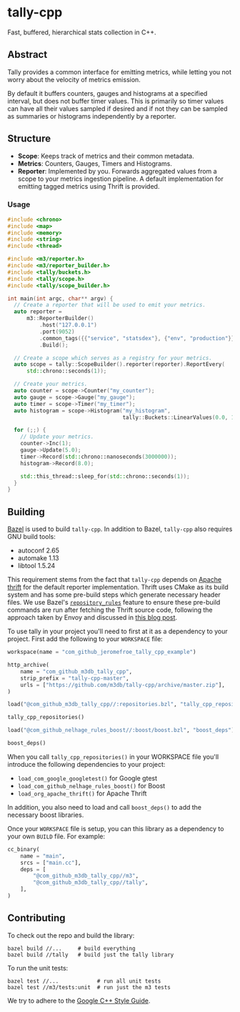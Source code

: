 # tally-cpp

Fast, buffered, hierarchical stats collection in C++.

## Abstract

Tally provides a common interface for emitting metrics, while letting you not worry about the
velocity of metrics emission.

By default it buffers counters, gauges and histograms at a specified interval, but does not
buffer timer values.  This is primarily so timer values can have all their values sampled
if desired and if not they can be sampled as summaries or histograms independently by a reporter.

## Structure

- **Scope**: Keeps track of metrics and their common metadata.
- **Metrics**: Counters, Gauges, Timers and Histograms.
- **Reporter**: Implemented by you. Forwards aggregated values from a scope to your metrics
ingestion pipeline. A default implementation for emitting tagged metrics using Thrift is provided.

### Usage

```c++
#include <chrono>
#include <map>
#include <memory>
#include <string>
#include <thread>

#include <m3/reporter.h>
#include <m3/reporter_builder.h>
#include <tally/buckets.h>
#include <tally/scope.h>
#include <tally/scope_builder.h>

int main(int argc, char** argv) {
  // Create a reporter that will be used to emit your metrics.
  auto reporter =
      m3::ReporterBuilder()
          .host("127.0.0.1")
          .port(9052)
          .common_tags({{"service", "statsdex"}, {"env", "production"}})
          .Build();

  // Create a scope which serves as a registry for your metrics.
  auto scope = tally::ScopeBuilder().reporter(reporter).ReportEvery(
      std::chrono::seconds(1));

  // Create your metrics.
  auto counter = scope->Counter("my_counter");
  auto gauge = scope->Gauge("my_gauge");
  auto timer = scope->Timer("my_timer");
  auto histogram = scope->Histogram("my_histogram",
                                    tally::Buckets::LinearValues(0.0, 1.0, 10));

  for (;;) {
    // Update your metrics.
    counter->Inc(1);
    gauge->Update(5.0);
    timer->Record(std::chrono::nanoseconds(3000000));
    histogram->Record(8.0);

    std::this_thread::sleep_for(std::chrono::seconds(1));
  }
}
```

## Building

[Bazel](https://bazel.build/) is used to build `tally-cpp`. In addition to Bazel, `tally-cpp`
also requires GNU build tools:

  - autoconf 2.65
  - automake 1.13
  - libtool 1.5.24

This requirement stems from the fact that `tally-cpp` depends on
[Apache thrift](https://github.com/apache/thrift) for the default reporter implementation. Thrift
uses CMake as its build system and has some pre-build steps which generate necessary header
files. We use Bazel's [`repository_rules`](https://docs.bazel.build/versions/master/skylark/repository_rules.html)
feature to ensure these pre-build commands are run after fetching the Thrift source code, following
the approach taken by Envoy and discussed in
[this blog post](https://blog.envoyproxy.io/external-c-dependency-management-in-bazel-dd37477422f5).

To use tally in your project you'll need to first at it as a dependency to your project. First
add the following to your `WORKSPACE` file:

```python
workspace(name = "com_github_jeromefroe_tally_cpp_example")

http_archive(
    name = "com_github_m3db_tally_cpp",
    strip_prefix = "tally-cpp-master",
    urls = ["https://github.com/m3db/tally-cpp/archive/master.zip"],
)

load("@com_github_m3db_tally_cpp//:repositories.bzl", "tally_cpp_repositories")

tally_cpp_repositories()

load("@com_github_nelhage_rules_boost//:boost/boost.bzl", "boost_deps")

boost_deps()
```

When you call `tally_cpp_repositories()` in your WORKSPACE file you'll introduce the following
dependencies to your project:

  - `load_com_google_googletest()` for Google gtest
  - `load_com_github_nelhage_rules_boost()` for Boost
  - `load_org_apache_thrift()` for Apache Thrift

In addition, you also need to load and call `boost_deps()` to add the necessary boost libraries.

Once your `WORKSPACE` file is setup, you can this library as a dependency to your own `BUILD`
file. For example:

```python
cc_binary(
    name = "main",
    srcs = ["main.cc"],
    deps = [
        "@com_github_m3db_tally_cpp//m3",
        "@com_github_m3db_tally_cpp//tally",
    ],
)
```

## Contributing

To check out the repo and build the library:

```
bazel build //...     # build everything
bazel build //tally   # build just the tally library
```

To run the unit tests:

```
bazel test //...            # run all unit tests
bazel test //m3/tests:unit  # run just the m3 tests
```

We try to adhere to the [Google C++ Style Guide](https://google.github.io/styleguide/cppguide.html).
